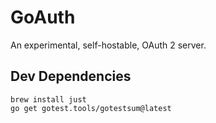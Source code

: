# GoAuth

An experimental, self-hostable, OAuth 2 server.

## Dev Dependencies

```
brew install just
go get gotest.tools/gotestsum@latest
```
